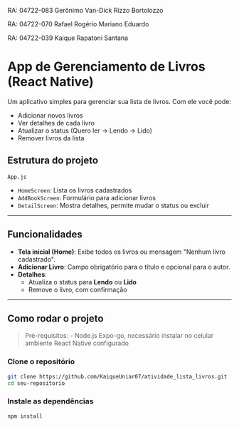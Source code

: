 RA: 04722-083 Gerônimo Van-Dick Rizzo Bortolozzo

RA: 04722-070 Rafael Rogério Mariano Eduardo 

RA: 04722-039 Kaique Rapatoni Santana

# App de Gerenciamento de Livros (React Native)

Um aplicativo simples para gerenciar sua lista de livros.
Com ele você pode:

-   Adicionar novos livros
-   Ver detalhes de cada livro
-   Atualizar o status (Quero ler → Lendo → Lido)
-   Remover livros da lista



##  Estrutura do projeto

    App.js

-   `HomeScreen`: Lista os livros cadastrados
-   `AddBookScreen`: Formulário para adicionar livros
-   `DetailScreen`: Mostra detalhes, permite mudar o status ou excluir

------------------------------------------------------------------------

##  Funcionalidades

-   **Tela inicial (Home)**: Exibe todos os livros ou mensagem "Nenhum
    livro cadastrado".
-   **Adicionar Livro**: Campo obrigatório para o título e opcional para
    o autor.
-   **Detalhes**:
    -   Atualiza o status para **Lendo** ou **Lido**
    -   Remove o livro, com confirmação

------------------------------------------------------------------------

## Como rodar o projeto

> Pré-requisitos: - Node.js
> Expo-go, necessário instalar no celular
> ambiente React Native configurado

###  Clone o repositório

``` bash
git clone https://github.com/KaiqueUniar07/atividade_lista_livros.git
cd seu-repositorio
```

###  Instale as dependências

``` bash
npm install
```





